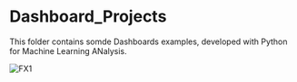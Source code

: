 # Dashboard_Projects
This folder contains somde Dashboards examples, developed with Python for Machine Learning ANalysis.


![FX1](https://user-images.githubusercontent.com/52639144/109403053-6cc2db80-7931-11eb-809b-1e9f858de05a.gif)
